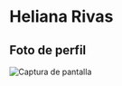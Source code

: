 # Heliana Rivas

## Foto de perfil
![Captura de pantalla](https://user-images.githubusercontent.com/86692848/128961982-e6b1d72e-41c7-45d0-ad8f-8ea234249792.png)

